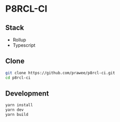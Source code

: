 # P8RCL-CI

## Stack
- Rollup
- Typescript

## Clone
```bash
git clone https://github.com/prawee/p8rcl-ci.git
cd p8rcl-ci
```

## Development
```bash
yarn install
yarn dev
yarn build
```